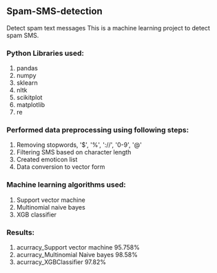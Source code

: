 ## Spam-SMS-detection
Detect spam text messages
This is a machine learning project to detect spam SMS.

### Python Libraries used:
1. pandas
2. numpy
3. sklearn
4. nltk
5. scikitplot
6. matplotlib
7. re

### Performed data preprocessing using following steps:
1. Removing stopwords, '$', '%', '://', '0-9', '@'
2. Filtering SMS based on character length
3. Created emoticon list
4. Data conversion to vector form

### Machine learning algorithms used:
1. Support vector machine
2. Multinomial naive bayes
3. XGB classifier

### Results:
1. acurracy_Support vector machine   95.758%
2. acurracy_Multinomial Naive bayes  98.58%
3. acurracy_XGBClassifier            97.82%
